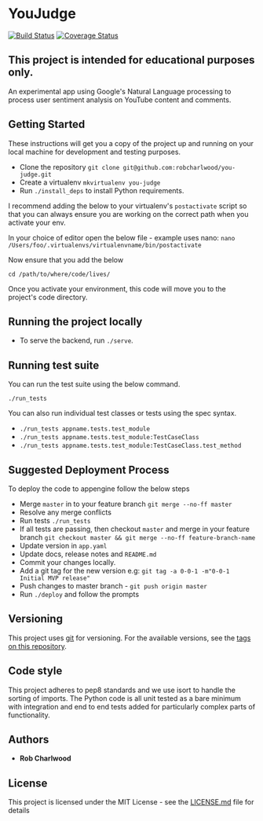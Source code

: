 # YouJudge

[![Build Status](https://travis-ci.com/robcharlwood/you-judge.svg?branch=master)](https://travis-ci.com/robcharlwood/you-judge.svg?branch=master) [![Coverage Status](https://coveralls.io/repos/github/robcharlwood/you-judge/badge.svg?branch=master)](https://coveralls.io/github/robcharlwood/you-judge?branch=master)

## This project is intended for educational purposes only.

An experimental app using Google's Natural Language processing to process user sentiment analysis on YouTube content and comments.

## Getting Started

These instructions will get you a copy of the project up and running on your
local machine for development and testing purposes.

* Clone the repository ``git clone git@github.com:robcharlwood/you-judge.git``
* Create a virtualenv ``mkvirtualenv you-judge``
* Run ``./install_deps`` to install Python requirements.

I recommend adding the below to your virtualenv's ``postactivate``
script so that you can always ensure you are working on the correct path when you activate your env.

In your choice of editor open the below file - example uses nano:
``nano /Users/foo/.virtualenvs/virtualenvname/bin/postactivate``

Now ensure that you add the below

```
cd /path/to/where/code/lives/
```

Once you activate your environment, this code will move you to the project's code directory.

## Running the project locally
* To serve the backend, run ``./serve``.

## Running test suite

You can run the test suite using the below command.

``./run_tests``

You can also run individual test classes or tests using the spec syntax.

* ``./run_tests appname.tests.test_module``
* ``./run_tests appname.tests.test_module:TestCaseClass``
* ``./run_tests appname.tests.test_module:TestCaseClass.test_method``

## Suggested Deployment Process

To deploy the code to appengine follow the below steps

* Merge ``master`` in to your feature branch ``git merge --no-ff master``
* Resolve any merge conflicts
* Run tests ``./run_tests``
* If all tests are passing, then checkout ``master`` and merge in your feature branch ``git checkout master && git merge --no-ff feature-branch-name``
* Update version in ``app.yaml``
* Update docs, release notes and ``README.md``
* Commit your changes locally.
* Add a git tag for the new version e.g: ``git tag -a 0-0-1 -m"0-0-1 Initial MVP release"``
* Push changes to master branch - ``git push origin master``
* Run ``./deploy`` and follow the prompts

## Versioning

This project uses [git](https://git-scm.com/) for versioning. For the available versions,
see the [tags on this repository](https://github.com/robcharlwood/you-judge/tags).

## Code style

This project adheres to pep8 standards and we use isort to handle the sorting of imports.
The Python code is all unit tested as a bare minimum with integration and end to end tests
added for particularly complex parts of functionality.

## Authors

* **Rob Charlwood**

## License

This project is licensed under the MIT License - see the [LICENSE.md](LICENSE) file for details
